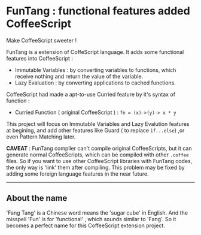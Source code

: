 
# FunTang : functional features added CoffeeScript 

Make CoffeeScript sweeter !

FunTang is a extension of CoffeScript language. It adds some functional features into CoffeeScript :

* Immutable Variables : by converting variables to functions, which receive nothing and return the value of the variable.
* Lazy Evaluation : by converting applications to cached functions.

CoffeeScript had made a apt-to-use Curried feature by it's syntax of function : 

* Curried Function ( original CoffeeScript ) : `fn = (x)->(y)-> x * y`

This project will focus on Immutable Variables and Lazy Evalution features at begining, and add other features 
like Guard ( to replace `if...else`) ,or even Pattern Matching later.

__CAVEAT__ :  FunTang compiler can't compile original CoffeeScripts, but it can generate normal CoffeeScripts,
which can be compiled with other `.coffee` files. So if you want to use other CoffeeScript libraries 
with FunTang codes, the only way is 'link' them after compiling. This problem may be fixed by adding some 
foreign language features in the near future.
 
----

## About the name

'Fang Tang' is a Chinese word means the 'sugar cube' in English.  And the misspell 'Fun' is for 'functional' ,
which sounds similar to 'Fang'. So it becomes a perfect name for this CoffeeScript extension project.


